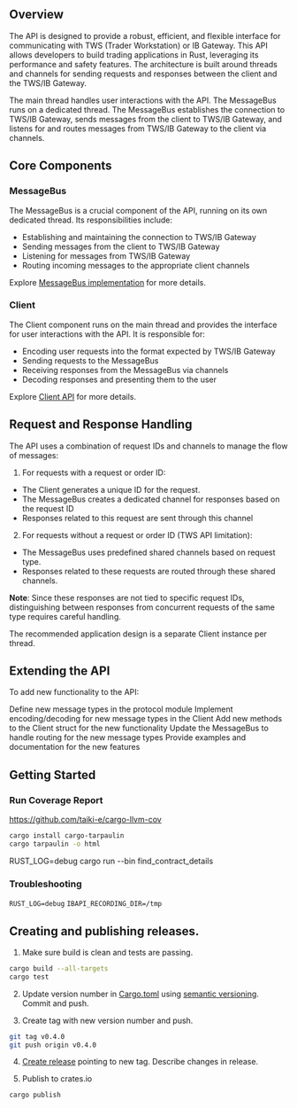 ## Overview

The API is designed to provide a robust, efficient, and flexible interface for communicating with TWS (Trader Workstation) or IB Gateway. This API allows developers to build trading applications in Rust, leveraging its performance and safety features. The architecture is built around threads and channels for sending requests and responses between the client and the TWS/IB Gateway.

The main thread handles user interactions with the API. The MessageBus runs on a dedicated thread. The MessageBus establishes the connection to TWS/IB Gateway, sends messages from the client to TWS/IB Gateway, and listens for and routes messages from TWS/IB Gateway to the client via channels.

## Core Components

### MessageBus

The MessageBus is a crucial component of the API, running on its own dedicated thread. Its responsibilities include:

* Establishing and maintaining the connection to TWS/IB Gateway
* Sending messages from the client to TWS/IB Gateway
* Listening for messages from TWS/IB Gateway
* Routing incoming messages to the appropriate client channels

Explore [MessageBus implementation](https://github.com/wboayue/rust-ibapi/blob/main/src/client/transport.rs) for more details.

### Client

The Client component runs on the main thread and provides the interface for user interactions with the API. It is responsible for:

* Encoding user requests into the format expected by TWS/IB Gateway
* Sending requests to the MessageBus
* Receiving responses from the MessageBus via channels
* Decoding responses and presenting them to the user

Explore [Client API](https://github.com/wboayue/rust-ibapi/blob/main/src/client.rs) for more details.

## Request and Response Handling

The API uses a combination of request IDs and channels to manage the flow of messages:

1. For requests with a request or order ID:

* The Client generates a unique ID for the request.
* The MessageBus creates a dedicated channel for responses based on the request ID
* Responses related to this request are sent through this channel

2. For requests without a request or order ID (TWS API limitation):

* The MessageBus uses predefined shared channels based on request type.
* Responses related to these requests are routed through these shared channels.

**Note**: Since these responses are not tied to specific request IDs, distinguishing between responses from concurrent requests of the same type requires careful handling.

The recommended application design is a separate Client instance per thread.

## Extending the API

To add new functionality to the API:

Define new message types in the protocol module
Implement encoding/decoding for new message types in the Client
Add new methods to the Client struct for the new functionality
Update the MessageBus to handle routing for the new message types
Provide examples and documentation for the new features

## Getting Started

### Run Coverage Report

https://github.com/taiki-e/cargo-llvm-cov

```bash
cargo install cargo-tarpaulin
cargo tarpaulin -o html
```

RUST_LOG=debug cargo run --bin find_contract_details

### Troubleshooting

`RUST_LOG=debug`
`IBAPI_RECORDING_DIR=/tmp`

## Creating and publishing releases.

1. Make sure build is clean and tests are passing.

```bash
cargo build --all-targets
cargo test
```

2. Update version number in [Cargo.toml](https://github.com/wboayue/rust-ibapi/blob/76033d170f2b87d55ed2cd96fef17bf124161d5f/Cargo.toml#L3) using [semantic versioning](https://semver.org/). Commit and push.

3. Create tag with new version number and push.

```bash
git tag v0.4.0
git push origin v0.4.0
```

4. [Create release](https://github.com/wboayue/rust-ibapi/releases/new) pointing to new tag.  Describe changes in release.

5. Publish to crates.io

```bash
cargo publish
```
